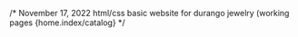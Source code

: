 /* November 17, 2022
  html/css basic website for durango jewelry (working pages {home.index/catalog} */
